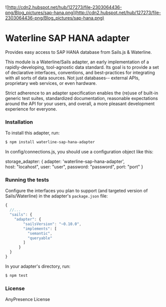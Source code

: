 ![http://cdn2.hubspot.net/hub/127273/file-2303064436-png/Blog_pictures/sap-hana.png](http://cdn2.hubspot.net/hub/127273/file-2303064436-png/Blog_pictures/sap-hana.png)

# Waterline SAP HANA adapter

Provides easy access to SAP HANA database from Sails.js & Waterline.

This module is a Waterline/Sails adapter, an early implementation of a rapidly-developing, tool-agnostic data standard.  Its goal is to provide a set of declarative interfaces, conventions, and best-practices for integrating with all sorts of data sources.  Not just databases-- external APIs, proprietary web services, or even hardware.

Strict adherence to an adapter specification enables the (re)use of built-in generic test suites, standardized documentation, reasonable expectations around the API for your users, and overall, a more pleasant development experience for everyone.


### Installation

To install this adapter, run:

```sh
$ npm install waterline-sap-hana-adapter
```

In config/connections.js, you should use a configuration object like this:

 storage_adapter: {
    adapter: 'waterline-sap-hana-adapter',                                                                        
    host: "locahost",
    user: "user",
    password: "password",
    port: "port"
  }


### Running the tests

Configure the interfaces you plan to support (and targeted version of Sails/Waterline) in the adapter's `package.json` file:

```javascript
{
  //...
  "sails": {
  	"adapter": {
	    "sailsVersion": "~0.10.0",
	    "implements": [
	      "semantic",
	      "queryable"
	    ]
	  }
  }
}
```

In your adapter's directory, run:

```sh
$ npm test
```


### License

AnyPresence License
